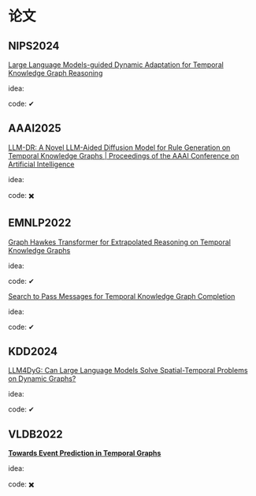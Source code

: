 # 论文

## NIPS2024

[Large Language Models-guided Dynamic Adaptation for Temporal Knowledge Graph Reasoning](https://proceedings.neurips.cc/paper_files/paper/2024/file/0fd17409385ab9304e5019c6a6eb327a-Paper-Conference.pdf)

idea:

code:  ✔

## AAAI2025

[LLM-DR: A Novel LLM-Aided Diffusion Model for Rule Generation on Temporal Knowledge Graphs | Proceedings of the AAAI Conference on Artificial Intelligence](https://ojs.aaai.org/index.php/AAAI/article/view/33249)

idea:

code: :heavy_multiplication_x:

## EMNLP2022

 [Graph Hawkes Transformer for Extrapolated Reasoning on Temporal Knowledge Graphs](https://aclanthology.org/2022.emnlp-main.507.pdf)

idea:

code: ✔

[Search to Pass Messages for Temporal Knowledge Graph Completion](https://aclanthology.org/2022.findings-emnlp.458.pdf)

idea:

code: ✔

## KDD2024

[LLM4DyG: Can Large Language Models Solve Spatial-Temporal Problems on Dynamic Graphs?](https://dl.acm.org/doi/pdf/10.1145/3637528.3671709)

idea: 

code: ✔

## VLDB2022

[**Towards Event Prediction in Temporal Graphs**](https://www.vldb.org/pvldb/vol15/p1861-tian.pdf)

idea:

code: :heavy_multiplication_x: